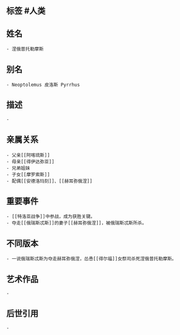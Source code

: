 ## 标签  #人类
## 姓名
	- 涅俄普托勒摩斯
## 别名
	- Neoptolemus 皮洛斯 Pyrrhus
## 描述
	-
## 亲属关系
	- 父亲[[阿喀琉斯]]
	- 母亲[[得伊达弥亚]]
	- 兄弟姐妹
	- 子女[[摩罗索斯]]
	- 配偶[[安德洛玛刻]]、[[赫耳弥俄涅]]
## 重要事件
	- [[特洛亚战争]]中参战，成为获胜关键。
	- 夺走[[俄瑞斯忒斯]]的妻子[[赫耳弥俄涅]]，被俄瑞斯忒斯所杀。
## 不同版本
	- 一说俄瑞斯忒斯为夺走赫耳弥俄涅，怂恿[[得尔福]]女祭司杀死涅俄普托勒摩斯。
## 艺术作品
	-
## 后世引用
	-
